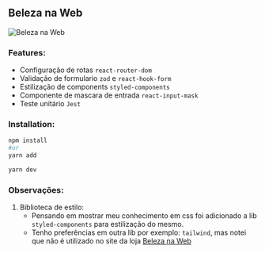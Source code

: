 ## Beleza na Web

![Beleza na Web](https://res.cloudinary.com/beleza-na-web/image/upload/f_svg,fl_progressive,q_auto:eco/v1/blz/assets-store/0.0.420/images/store/1/logo.svg)

### Features:
- Configuração de rotas `react-router-dom`
- Validação de formulario `zod` e `react-hook-form`
- Estilização de components `styled-components`
- Componente de mascara de entrada `react-input-mask`
- Teste unitário `Jest`

### Installation:

```sh
npm install
#or
yarn add
```

```sh
yarn dev
```

### Observações: 

1. Biblioteca de estilo:
    - Pensando em mostrar meu conhecimento em css foi adicionado a lib `styled-components` para estilização do mesmo.
    - Tenho preferências em outra lib por exemplo: `tailwind`, mas notei que não é utilizado no site da loja [Beleza na Web](https://belezanaweb.com.br)

